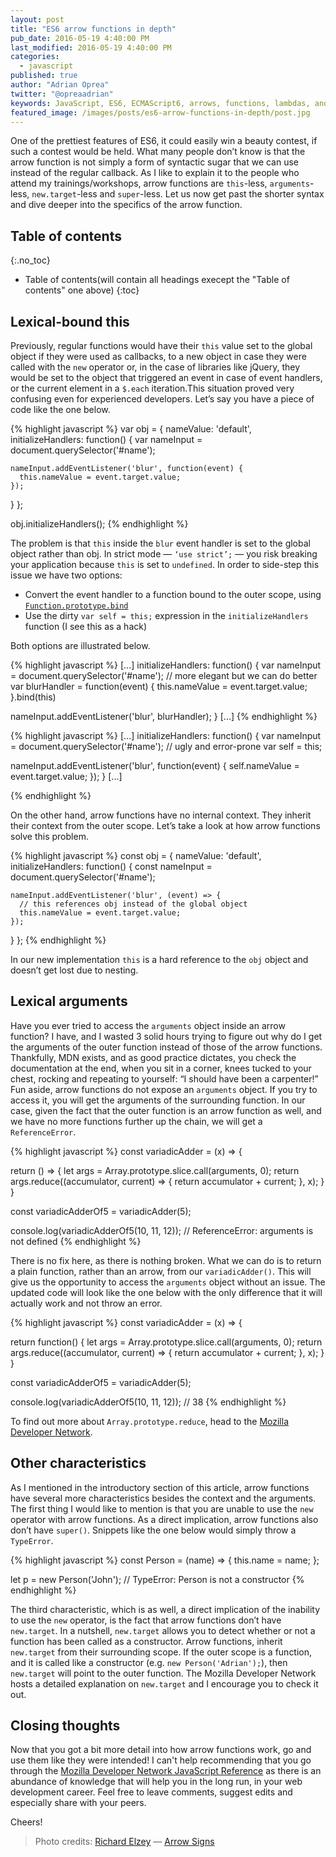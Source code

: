 ```yaml
---
layout: post
title: "ES6 arrow functions in depth"
pub_date: 2016-05-19 4:40:00 PM
last_modified: 2016-05-19 4:40:00 PM
categories:
  - javascript
published: true
author: "Adrian Oprea"
twitter: "@opreaadrian"
keywords: JavaScript, ES6, ECMAScript6, arrows, functions, lambdas, anonymous functions
featured_image: /images/posts/es6-arrow-functions-in-depth/post.jpg
---
```


One of the prettiest features of ES6, it could easily win a beauty contest, if such a contest would be held. What many people don’t know is that the arrow function is not simply a form of syntactic sugar that we can use instead of the regular callback.
As I like to explain it to the people who attend my trainings/workshops, arrow functions are `this`-less, `arguments`-less, `new.target`-less and `super`-less.
Let us now get past the shorter syntax and dive deeper into the specifics of the arrow function.

## Table of contents
{:.no_toc}

* Table of contents(will contain all headings execept the "Table of contents" one above)
{:toc}

## Lexical-bound this

Previously, regular functions would have their `this` value set to the global object if they were used as callbacks, to a new object in case they were called with the `new` operator or, in the case of libraries like jQuery, they would be set to the object that triggered an event in case of event handlers, or the current element in a `$.each` iteration.This situation proved very confusing even for experienced developers.
Let’s say you have a piece of code like the one below.

{% highlight javascript %}
var obj = {
  nameValue: 'default',
  initializeHandlers: function() {
    var nameInput = document.querySelector('#name');

    nameInput.addEventListener('blur', function(event) {
      this.nameValue = event.target.value;
    });
  }
};

obj.initializeHandlers();
{% endhighlight %}

The problem is that `this` inside the `blur` event handler is set to the global object rather than obj. In strict mode &mdash; `‘use strict’;` &mdash; you risk breaking your application because `this` is set to `undefined`. In order to side-step this issue we have two options:

- Convert the event handler to a function bound to the outer scope, using [`Function.prototype.bind`](https://developer.mozilla.org/en-US/docs/Web)
- Use the dirty `var self = this;` expression in the `initializeHandlers` function (I see this as a hack)

Both options are illustrated below.

{% highlight javascript %}
[...]
initializeHandlers: function() {
  var nameInput = document.querySelector('#name');
  // more elegant but we can do better
  var blurHandler = function(event) {
    this.nameValue = event.target.value;
  }.bind(this)

  nameInput.addEventListener('blur', blurHandler);
}
[...]
{% endhighlight %}

{% highlight javascript %}
[...]
initializeHandlers: function() {
  var nameInput = document.querySelector('#name');
  // ugly and error-prone
  var self = this;

  nameInput.addEventListener('blur', function(event) {
    self.nameValue = event.target.value;
  });
}
[...]

{% endhighlight %}

On the other hand, arrow functions have no internal context. They inherit their context from the outer scope. Let’s take a look at how arrow functions solve this problem.

{% highlight javascript %}
const obj = {
  nameValue: 'default',
  initializeHandlers: function() {
    const nameInput = document.querySelector('#name');

    nameInput.addEventListener('blur', (event) => {
      // this references obj instead of the global object
      this.nameValue = event.target.value;
    });
  }
};
{% endhighlight %}

In our new implementation `this` is a hard reference to the `obj` object and doesn’t get lost due to nesting.

## Lexical arguments

Have you ever tried to access the `arguments` object inside an arrow function? I have, and I wasted 3 solid hours trying to figure out why do I get the arguments of the outer function instead of those of the arrow functions.
Thankfully, MDN exists, and as good practice dictates, you check the documentation at the end, when you sit in a corner, knees tucked to your chest, rocking and repeating to yourself: “I should have been a carpenter!”
Fun aside, arrow functions do not expose an `arguments` object. If you try to access it, you will get the arguments of the surrounding function. In our case, given the fact that the outer function is an arrow function as well, and we have no more functions further up the chain, we will get a `ReferenceError`.

{% highlight javascript %}
const variadicAdder = (x) => {

  return () => {
    let args = Array.prototype.slice.call(arguments, 0);
    return args.reduce((accumulator, current) => {
      return accumulator + current;
    }, x);
  }
}

const variadicAdderOf5 = variadicAdder(5);

console.log(variadicAdderOf5(10, 11, 12));
// ReferenceError: arguments is not defined
{% endhighlight %}

There is no fix here, as there is nothing broken. What we can do is to return a plain function, rather than an arrow, from our `variadicAdder()`.
This will give us the opportunity to access the `arguments` object without an issue. The updated code will look like the one below with the only difference
that it will actually work and not throw an error.

{% highlight javascript %}
const variadicAdder = (x) => {

  return function() {
    let args = Array.prototype.slice.call(arguments, 0);
    return args.reduce((accumulator, current) => {
      return accumulator + current;
    }, x);
  }
}

const variadicAdderOf5 = variadicAdder(5);

console.log(variadicAdderOf5(10, 11, 12));
// 38
{% endhighlight %}

To find out more about `Array.prototype.reduce`, head to the [Mozilla Developer Network](https://developer.mozilla.org/en-US/docs/Web/JavaScript/Reference/Global_Objects/Array/Reduce).

## Other characteristics
As I mentioned in the introductory section of this article, arrow functions have several more characteristics besides the context and the arguments.
The first thing I would like to mention is that you are unable to use the `new` operator with arrow functions. As a direct implication, arrow functions also don’t have `super()`. Snippets like the one below would simply throw a `TypeError`.

{% highlight javascript %}
const Person = (name) => {
  this.name = name;
};

let p = new Person('John');
// TypeError: Person is not a constructor
{% endhighlight %}

The third characteristic, which is as well, a direct implication of the inability to use the `new` operator, is the fact that arrow functions don’t have `new.target`. In a nutshell, `new.target` allows you to detect whether or not a function has been called as a constructor.
Arrow functions, inherit `new.target` from their surrounding scope. If the outer scope is a function, and it is called like a constructor (e.g. `new Person('Adrian');`), then `new.target` will point to the outer function.
The Mozilla Developer Network hosts a detailed explanation on `new.target` and I encourage you to check it out.

## Closing thoughts

Now that you got a bit more detail into how arrow functions work, go and use them like they were intended!
I can't help recommending that you go through the [Mozilla Developer Network JavaScript Reference](https://developer.mozilla.org/en-US/docs/Web/JavaScript/Reference) as
there is an abundance of knowledge that will help you in the long run, in your web development career.
Feel free to leave comments, suggest edits and especially share with your peers.

Cheers!

> Photo credits:
> [Richard Elzey](https://www.flickr.com/photos/elzey/) &mdash; [Arrow Signs](https://flic.kr/p/9ZDxat)
